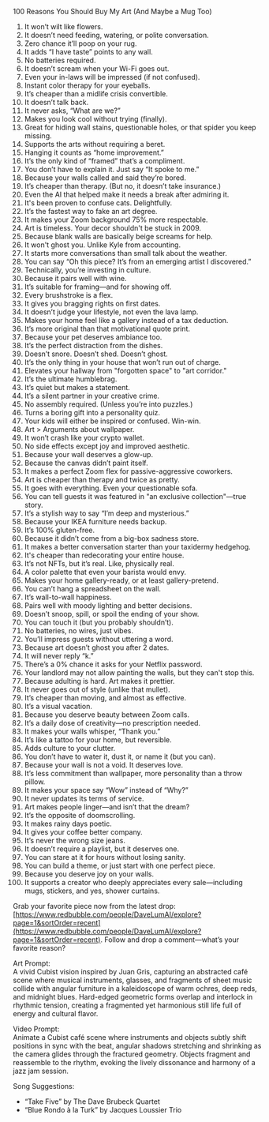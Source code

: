 100 Reasons You Should Buy My Art (And Maybe a Mug Too)

1. It won’t wilt like flowers.
2. It doesn’t need feeding, watering, or polite conversation.
3. Zero chance it’ll poop on your rug.
4. It adds “I have taste” points to any wall.
5. No batteries required.
6. It doesn’t scream when your Wi-Fi goes out.
7. Even your in-laws will be impressed (if not confused).
8. Instant color therapy for your eyeballs.
9. It’s cheaper than a midlife crisis convertible.
10. It doesn’t talk back.
11. It never asks, “What are we?”
12. Makes you look cool without trying (finally).
13. Great for hiding wall stains, questionable holes, or that spider you keep missing.
14. Supports the arts without requiring a beret.
15. Hanging it counts as “home improvement.”
16. It’s the only kind of “framed” that’s a compliment.
17. You don’t have to explain it. Just say “It spoke to me.”
18. Because your walls called and said they’re bored.
19. It’s cheaper than therapy. (But no, it doesn’t take insurance.)
20. Even the AI that helped make it needs a break after admiring it.
21. It's been proven to confuse cats. Delightfully.
22. It’s the fastest way to fake an art degree.
23. It makes your Zoom background 75% more respectable.
24. Art is timeless. Your decor shouldn't be stuck in 2009.
25. Because blank walls are basically beige screams for help.
26. It won't ghost you. Unlike Kyle from accounting.
27. It starts more conversations than small talk about the weather.
28. You can say “Oh this piece? It’s from an emerging artist I discovered.”
29. Technically, you’re investing in culture.
30. Because it pairs well with wine.
31. It’s suitable for framing—and for showing off.
32. Every brushstroke is a flex.
33. It gives you bragging rights on first dates.
34. It doesn’t judge your lifestyle, not even the lava lamp.
35. Makes your home feel like a gallery instead of a tax deduction.
36. It’s more original than that motivational quote print.
37. Because your pet deserves ambiance too.
38. It’s the perfect distraction from the dishes.
39. Doesn’t snore. Doesn’t shed. Doesn’t ghost.
40. It’s the only thing in your house that won’t run out of charge.
41. Elevates your hallway from "forgotten space" to "art corridor."
42. It’s the ultimate humblebrag.
43. It’s quiet but makes a statement.
44. It’s a silent partner in your creative crime.
45. No assembly required. (Unless you’re into puzzles.)
46. Turns a boring gift into a personality quiz.
47. Your kids will either be inspired or confused. Win-win.
48. Art > Arguments about wallpaper.
49. It won’t crash like your crypto wallet.
50. No side effects except joy and improved aesthetic.
51. Because your wall deserves a glow-up.
52. Because the canvas didn’t paint itself.
53. It makes a perfect Zoom flex for passive-aggressive coworkers.
54. Art is cheaper than therapy and twice as pretty.
55. It goes with everything. Even your questionable sofa.
56. You can tell guests it was featured in "an exclusive collection"—true story.
57. It’s a stylish way to say “I’m deep and mysterious.”
58. Because your IKEA furniture needs backup.
59. It’s 100% gluten-free.
60. Because it didn’t come from a big-box sadness store.
61. It makes a better conversation starter than your taxidermy hedgehog.
62. It's cheaper than redecorating your entire house.
63. It’s not NFTs, but it’s real. Like, physically real.
64. A color palette that even your barista would envy.
65. Makes your home gallery-ready, or at least gallery-pretend.
66. You can’t hang a spreadsheet on the wall.
67. It’s wall-to-wall happiness.
68. Pairs well with moody lighting and better decisions.
69. Doesn’t snoop, spill, or spoil the ending of your show.
70. You can touch it (but you probably shouldn’t).
71. No batteries, no wires, just vibes.
72. You’ll impress guests without uttering a word.
73. Because art doesn’t ghost you after 2 dates.
74. It will never reply “k.”
75. There’s a 0% chance it asks for your Netflix password.
76. Your landlord may not allow painting the walls, but they can't stop this.
77. Because adulting is hard. Art makes it prettier.
78. It never goes out of style (unlike that mullet).
79. It’s cheaper than moving, and almost as effective.
80. It’s a visual vacation.
81. Because you deserve beauty between Zoom calls.
82. It’s a daily dose of creativity—no prescription needed.
83. It makes your walls whisper, “Thank you.”
84. It’s like a tattoo for your home, but reversible.
85. Adds culture to your clutter.
86. You don’t have to water it, dust it, or name it (but you can).
87. Because your wall is not a void. It deserves love.
88. It’s less commitment than wallpaper, more personality than a throw pillow.
89. It makes your space say “Wow” instead of “Why?”
90. It never updates its terms of service.
91. Art makes people linger—and isn’t that the dream?
92. It’s the opposite of doomscrolling.
93. It makes rainy days poetic.
94. It gives your coffee better company.
95. It’s never the wrong size jeans.
96. It doesn’t require a playlist, but it deserves one.
97. You can stare at it for hours without losing sanity.
98. You can build a theme, or just start with one perfect piece.
99. Because you deserve joy on your walls.
100. It supports a creator who deeply appreciates every sale—including mugs, stickers, and yes, shower curtains.

Grab your favorite piece now from the latest drop: [https://www.redbubble.com/people/DaveLumAI/explore?page=1&sortOrder=recent](https://www.redbubble.com/people/DaveLumAI/explore?page=1&sortOrder=recent). Follow and drop a comment—what’s your favorite reason?

Art Prompt:  
A vivid Cubist vision inspired by Juan Gris, capturing an abstracted café scene where musical instruments, glasses, and fragments of sheet music collide with angular furniture in a kaleidoscope of warm ochres, deep reds, and midnight blues. Hard-edged geometric forms overlap and interlock in rhythmic tension, creating a fragmented yet harmonious still life full of energy and cultural flavor.

Video Prompt:  
Animate a Cubist café scene where instruments and objects subtly shift positions in sync with the beat, angular shadows stretching and shrinking as the camera glides through the fractured geometry. Objects fragment and reassemble to the rhythm, evoking the lively dissonance and harmony of a jazz jam session.

Song Suggestions:  
- “Take Five” by The Dave Brubeck Quartet  
- “Blue Rondo à la Turk” by Jacques Loussier Trio
